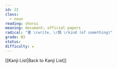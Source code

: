 ```yaml
---
id: 22
class:
  - noun
reading: shorui
meaning: document; official papers
radical: "書 \rwrite, \r類 \rkind (of something)"
grade: N3
status:
difficulty: ★
---
```

[[Kanji List|Back to Kanji List]]